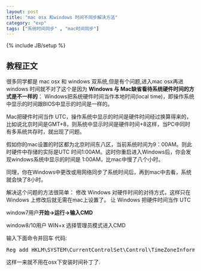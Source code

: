 ```yaml
---
layout: post
title: "mac osx 和windows 时间不同步解决方法"
category: "exp"
tags: ["系统时间同步" , "mac时间同步"]
---
```

{% include JB/setup %}

## 教程正文

很多同学都是 mac osx 和 windows 双系统,但是有个问题,进入mac osx再进windows 时间就不对了这个是因为
**Windows 与 Mac缺省看待系统硬件时间的方式是不一样的**：
Windows把系统硬件时间当作本地时间(local time)，即操作系统中显示的时间跟BIOS中显示的时间是一样的。

Mac把硬件时间当作 UTC，操作系统中显示的时间是硬件时间经过换算得来的，比如说北京时间是GMT+8，则系统中显示时间是硬件时间+8这样，当PC中同时有多系统共存时，就出现了问题。

假如你的mac设置的时区都为北京时间东八区，当前系统时间为9：00AM。则此时硬件中存储的实际是UTC 时间1:00AM。这时你重启进入Windows后，你会发现windows系统中显示的时间是 1:00AM，比mac中慢了八个小时。

同理，你在Windows中更改或用网络同步了系统时间后，再到mac中去看，系统就会快了8小时。

解决这个问题的方法很简单：
修改 Windows 对硬件时间的对待方式，这样只在 Windows 上修改后就无需在mac上设置了。
让 Windows 把硬件时间当作 UTC

window7用户**开始->运行->输入CMD**

window8/10用户 WIN+x 选择管理员模式进入CMD


输入下面命令并回车
代码:

<pre class="brush: c; ruler: true; first-line: 0; highlight: [] ; auto-links: true ; collapse: true ; gutter: true; ">
Reg add HKLM\SYSTEM\CurrentControlSet\Control\TimeZoneInformation /v RealTimeIsUniversal /t REG_DWORD /d 1
</pre>

这样一来就不用在osx下安装时间补丁了.
